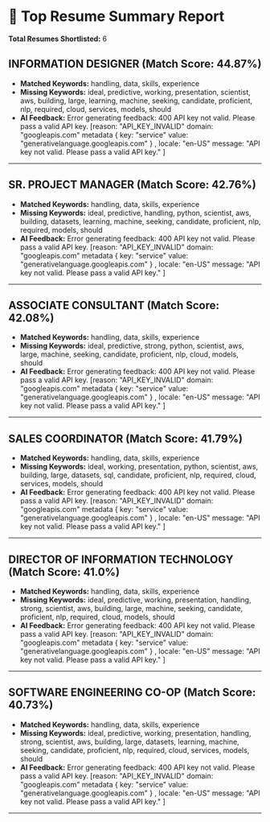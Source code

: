# 📄 Top Resume Summary Report

**Total Resumes Shortlisted:** 6

## INFORMATION DESIGNER (Match Score: 44.87%)
- **Matched Keywords:** handling, data, skills, experience
- **Missing Keywords:** ideal, predictive, working, presentation, scientist, aws, building, large, learning, machine, seeking, candidate, proficient, nlp, required, cloud, services, models, should
- **AI Feedback:**
  Error generating feedback: 400 API key not valid. Please pass a valid API key. [reason: "API_KEY_INVALID"
domain: "googleapis.com"
metadata {
  key: "service"
  value: "generativelanguage.googleapis.com"
}
, locale: "en-US"
message: "API key not valid. Please pass a valid API key."
]

---

## SR. PROJECT MANAGER (Match Score: 42.76%)
- **Matched Keywords:** handling, data, skills, experience
- **Missing Keywords:** ideal, predictive, handling, python, scientist, aws, building, datasets, learning, machine, seeking, candidate, proficient, nlp, required, models, should
- **AI Feedback:**
  Error generating feedback: 400 API key not valid. Please pass a valid API key. [reason: "API_KEY_INVALID"
domain: "googleapis.com"
metadata {
  key: "service"
  value: "generativelanguage.googleapis.com"
}
, locale: "en-US"
message: "API key not valid. Please pass a valid API key."
]

---

## ASSOCIATE CONSULTANT (Match Score: 42.08%)
- **Matched Keywords:** handling, data, skills, experience
- **Missing Keywords:** ideal, predictive, strong, python, scientist, aws, large, machine, seeking, candidate, proficient, nlp, cloud, models, should
- **AI Feedback:**
  Error generating feedback: 400 API key not valid. Please pass a valid API key. [reason: "API_KEY_INVALID"
domain: "googleapis.com"
metadata {
  key: "service"
  value: "generativelanguage.googleapis.com"
}
, locale: "en-US"
message: "API key not valid. Please pass a valid API key."
]

---

## SALES COORDINATOR (Match Score: 41.79%)
- **Matched Keywords:** handling, data, skills, experience
- **Missing Keywords:** ideal, working, presentation, python, scientist, aws, building, large, datasets, sql, candidate, proficient, nlp, required, cloud, services, models, should
- **AI Feedback:**
  Error generating feedback: 400 API key not valid. Please pass a valid API key. [reason: "API_KEY_INVALID"
domain: "googleapis.com"
metadata {
  key: "service"
  value: "generativelanguage.googleapis.com"
}
, locale: "en-US"
message: "API key not valid. Please pass a valid API key."
]

---

## DIRECTOR OF INFORMATION TECHNOLOGY (Match Score: 41.0%)
- **Matched Keywords:** handling, data, skills, experience
- **Missing Keywords:** ideal, predictive, working, presentation, handling, strong, scientist, aws, building, large, machine, seeking, candidate, proficient, nlp, required, cloud, models, should
- **AI Feedback:**
  Error generating feedback: 400 API key not valid. Please pass a valid API key. [reason: "API_KEY_INVALID"
domain: "googleapis.com"
metadata {
  key: "service"
  value: "generativelanguage.googleapis.com"
}
, locale: "en-US"
message: "API key not valid. Please pass a valid API key."
]

---

## SOFTWARE ENGINEERING CO-OP (Match Score: 40.73%)
- **Matched Keywords:** handling, data, skills, experience
- **Missing Keywords:** ideal, predictive, working, presentation, handling, strong, scientist, aws, building, large, datasets, learning, machine, seeking, candidate, proficient, nlp, required, cloud, services, models, should
- **AI Feedback:**
  Error generating feedback: 400 API key not valid. Please pass a valid API key. [reason: "API_KEY_INVALID"
domain: "googleapis.com"
metadata {
  key: "service"
  value: "generativelanguage.googleapis.com"
}
, locale: "en-US"
message: "API key not valid. Please pass a valid API key."
]

---

